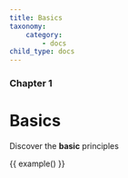 ```yaml
---
title: Basics
taxonomy:
    category:
        - docs
child_type: docs
---
```


### Chapter 1

# Basics

Discover the **basic** principles

{{ example() }}
